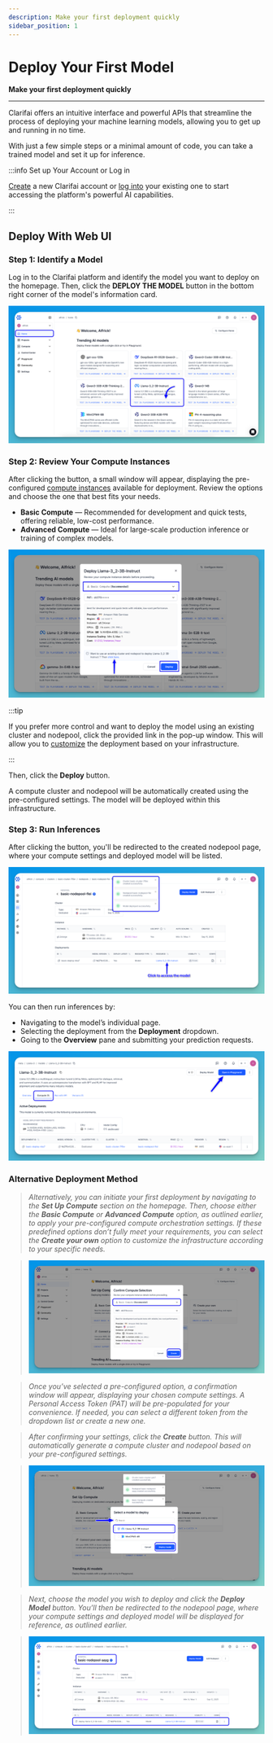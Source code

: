 ```yaml
---
description: Make your first deployment quickly
sidebar_position: 1
---
```


# Deploy Your First Model

**Make your first deployment quickly**
<hr />

Clarifai offers an intuitive interface and powerful APIs that streamline the process of deploying your machine learning models, allowing you to get up and running in no time.

With just a few simple steps or a minimal amount of code, you can take a trained model and set it up for inference. 

:::info Set up Your Account or Log in

[Create](https://clarifai.com/signup) a new Clarifai account or [log into](https://clarifai.com/login) your existing one to start accessing the platform's powerful AI capabilities.

:::

## Deploy With Web UI

### Step 1: Identify a Model

Log in to the Clarifai platform and identify the model you want to deploy on the homepage. Then, click the **DEPLOY THE MODEL** button in the bottom right corner of the model's information card.

![](/img/new-docs/deploy-1.png)

### Step 2: Review Your Compute Instances

After clicking the button, a small window will appear, displaying the pre-configured [compute instances](https://docs.clarifai.com/compute/cloud-instances) available for deployment. Review the options and choose the one that best fits your needs.

- **Basic Compute** — Recommended for development and quick tests, offering reliable, low-cost performance.  
- **Advanced Compute** — Ideal for large-scale production inference or training of complex models.  

![](/img/new-docs/deploy-2.png)

:::tip

If you prefer more control and want to deploy the model using an existing cluster and nodepool, click the provided link in the pop-up window. This will allow you to [customize](https://docs.clarifai.com/compute/configure/deployments) the deployment based on your infrastructure.

:::

Then, click the **Deploy** button. 

A compute cluster and nodepool will be automatically created using the pre-configured settings. The model will be deployed within this infrastructure.  

### Step 3: Run Inferences  

After clicking the button, you'll be redirected to the created nodepool page, where your compute settings and deployed model will be listed.  

![](/img/new-docs/deploy-3.png)

You can then run inferences by:

- Navigating to the model’s individual page.  
- Selecting the deployment from the **Deployment** dropdown.  
- Going to the **Overview** pane and submitting your prediction requests.

![](/img/new-docs/deploy-4.png)

### Alternative Deployment Method

> _Alternatively, you can initiate your first deployment by navigating to the **Set Up Compute** section on the homepage. Then, choose either the **Basic Compute** or **Advanced Compute** option, as outlined earlier, to apply your pre-configured compute orchestration settings. If these predefined options don’t fully meet your requirements, you can select the **Create your own** option to customize the infrastructure according to your specific needs._

> ![](/img/new-docs/deploy-5.png)

> _Once you’ve selected a pre-configured option, a confirmation window will appear, displaying your chosen compute settings. A Personal Access Token (PAT) will be pre-populated for your convenience. If needed, you can select a different token from the dropdown list or create a new one._

> _After confirming your settings, click the **Create** button. This will automatically generate a compute cluster and nodepool based on your pre-configured settings._

> ![](/img/new-docs/deploy-6.png)

> _Next, choose the model you wish to deploy and click the **Deploy Model** button. You’ll then be redirected to the nodepool page, where your compute settings and deployed model will be displayed for reference, as outlined earlier._

> ![](/img/new-docs/deploy-7.png)